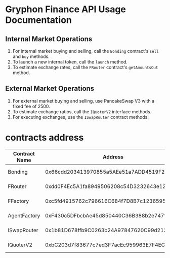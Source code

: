 # Gryphon Finance API Usage Documentation

## Internal Market Operations

1. For internal market buying and selling, call the `Bonding` contract's `sell` and `buy` methods.
2. To launch a new internal token, call the `launch` method.
3. To estimate exchange rates, call the `FRouter` contract's `getAmountsOut` method.

## External Market Operations

1. For external market buying and selling, use PancakeSwap V3 with a fixed fee of 2500.
2. To estimate exchange ratios, call the `IQuoterV2` interface methods.
3. For executing exchanges, use the `ISwapRouter` contract methods.

# contracts address

| Contract Name | Address                                    | Network     |
|---------------|--------------------------------------------|-------------|
| Bonding       | 0x66cdd203413970855a5AEe51a7ADD4519F27aC35 | BSC Test    |
| FRouter       | 0xdd0F4Ec5A1fa8949506208c54D3232643e12A67b | BSC    Test |
| FFactory      | 0xc5fd4915762c796616C684f7D8B7c12365956b71 | BSC Test    |
| AgentFactory  | 0xF430c5DFbcbAe45d850440C36B388b2e747f1266 | BSC Test    |
| ISwapRouter   | 0x1b81D678ffb9C0263b24A97847620C99d213eB14 | BSC Test    |
| IQuoterV2     | 0xbC203d7f83677c7ed3F7acEc959963E7F4ECC5C2 | BSC Test    |